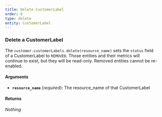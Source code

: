 ```yaml
---
title: Delete CustomerLabel
order: 6
type: delete
entity: CustomerLabel
---
```


### Delete a CustomerLabel

The `customer.customerLabels.delete(resource_name)` sets the `status` field of a CustomerLabel to `REMOVED`. Those entities and their metrics will continue to exist, but they will be read-only. Removed entities cannot be re-enabled.

#### Arguments

- **`resource_name`** (_required_): The resource_name of that CustomerLabel

#### Returns

_Nothing_
